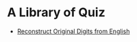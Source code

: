 # A Library of Quiz 

* [Reconstruct Original Digits from English](https://github.com/xingrz1993/QuizLibrary/tree/master/20170427)